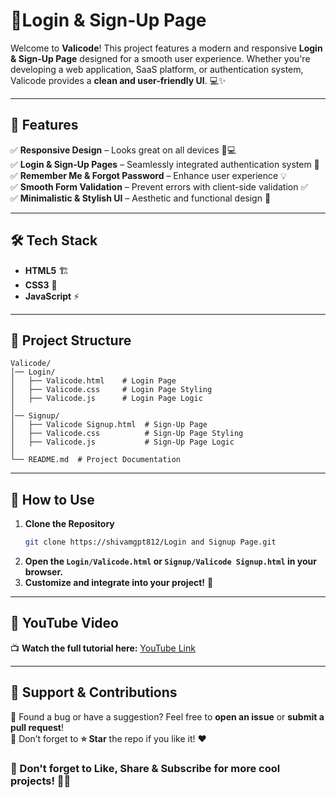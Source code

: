 # 🚀Login & Sign-Up Page

Welcome to **Valicode**! This project features a modern and responsive **Login & Sign-Up Page** designed for a smooth user experience. Whether you're developing a web application, SaaS platform, or authentication system, Valicode provides a **clean and user-friendly UI**. 💻✨

---

## 🌟 Features
✅ **Responsive Design** – Looks great on all devices 📱💻  
✅ **Login & Sign-Up Pages** – Seamlessly integrated authentication system 🔐  
✅ **Remember Me & Forgot Password** – Enhance user experience 💡  
✅ **Smooth Form Validation** – Prevent errors with client-side validation ✅  
✅ **Minimalistic & Stylish UI** – Aesthetic and functional design 🎨  

---

## 🛠 Tech Stack
- **HTML5** 🏗️
- **CSS3** 🎨
- **JavaScript** ⚡

---

## 📂 Project Structure
```
Valicode/
│── Login/
│   ├── Valicode.html    # Login Page
│   ├── Valicode.css     # Login Page Styling
│   ├── Valicode.js      # Login Page Logic
│
│── Signup/
│   ├── Valicode Signup.html  # Sign-Up Page
│   ├── Valicode.css          # Sign-Up Page Styling
│   ├── Valicode.js           # Sign-Up Page Logic
│
└── README.md  # Project Documentation
```

---

## 🚀 How to Use
1. **Clone the Repository**
   ```sh
   git clone https://shivamgpt812/Login and Signup Page.git
   ```
2. **Open the `Login/Valicode.html` or `Signup/Valicode Signup.html` in your browser.**
3. **Customize and integrate into your project!** 🎯

---

## 🎥 YouTube Video
📺 **Watch the full tutorial here:** [YouTube Link](#)

---

## 📩 Support & Contributions
🔹 Found a bug or have a suggestion? Feel free to **open an issue** or **submit a pull request**!  
🔹 Don’t forget to **⭐ Star** the repo if you like it! ❤️


### 📢 Don't forget to **Like, Share & Subscribe** for more cool projects! 🚀🔥